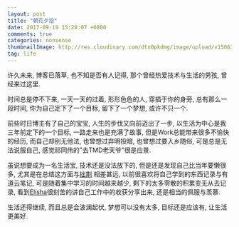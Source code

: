 ```yaml
---
layout: post
title: "朝花夕拾"
date: 2017-09-19 15:28:07 +0800
comments: true
categories: nonsense
thumbnailImage: http://res.cloudinary.com/dtn0pkdmg/image/upload/v1506326188/remember_er2upw.jpg
tag: life
---
```


许久未来, 博客已落草, 也不知是否有人记得, 那个曾经热爱技术与生活的男孩, 曾经来过这里.

时间总是停不下来, 一天一天的过着, 形形色色的人, 穿插于你的身旁, 总有那么一段时间, 你为自己定下了一个目标, 留下了一个梦想, 或许不只一个.

<!--more-->

前些时日博主有了自己的宝宝, 人生的步伐又向前迈出了一步, 以生活为中心是我三年前定下的一个目标, 一路走来也是充满了故事, 但是Work总能带来很多不愉快的经历, 而自己却别无他法, 也曾想过弃明投暗, 也曾想过要入乡随俗, 可是总是无法说服自己, 感觉祁同伟的"去TMD老天爷"很是应景.

虽说想要成为一名生活宝, 技术还是没法放下的, 但是还是发现自己比当年要懒很多, 尤其是在总结这方面与[拙荆](http://www.cnblogs.com/mengdd/) 相差甚远, 以前很喜欢将自己学到的东西记录与有道云笔记, 可是随着集中学习的时间越来越少, 剩下的太多零散的积累变无从去记录, 看到[Elisha](https://android.jlelse.eu/@elye.project)很刻苦的讲自己工作中的收获分享出来, 还是相当的佩服与羡慕.

生活还得继续, 而且总是会波澜起伏, 梦想可以没有太多, 目标还是应该有, 让生活更美好.
